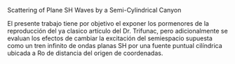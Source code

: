 Scattering of Plane SH Waves by a Semi-Cylindrical Canyon


El presente trabajo tiene por objetivo el exponer los pormenores de la reproducción del ya clasico artículo del Dr. Trifunac, pero adicionalmente se evaluan los efectos de cambiar la excitación del semiespacio supuesta como un tren infinito de ondas planas SH por una fuente puntual cilíndrica ubicada a Ro de distancia del origen de coordenadas.

